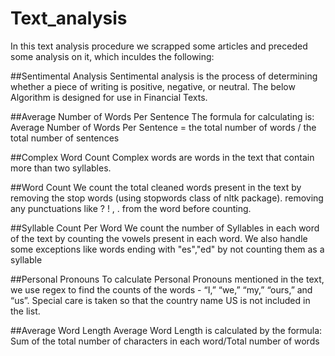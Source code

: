 # Text_analysis

In this text analysis procedure we scrapped some articles and preceded some analysis on it, which inculdes the following:

##Sentimental Analysis
Sentimental analysis is the process of determining whether a piece of writing is positive, negative, or neutral. The below Algorithm is designed for use in Financial Texts.

##Average Number of Words Per Sentence
The formula for calculating is:
Average Number of Words Per Sentence = the total number of words / the total number of sentences

##Complex Word Count
Complex words are words in the text that contain more than two syllables.

##Word Count
We count the total cleaned words present in the text by 
removing the stop words (using stopwords class of nltk package).
removing any punctuations like ? ! , . from the word before counting.

##Syllable Count Per Word
We count the number of Syllables in each word of the text by counting the vowels present in each word. We also handle some exceptions like words ending with "es","ed" by not counting them as a syllable

##Personal Pronouns
To calculate Personal Pronouns mentioned in the text, we use regex to find the counts of the words - “I,” “we,” “my,” “ours,” and “us”. Special care is taken so that the country name US is not included in the list.

##Average Word Length
Average Word Length is calculated by the formula:
Sum of the total number of characters in each word/Total number of words


